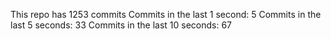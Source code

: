 This repo has 1253 commits
Commits in the last 1 second: 5
Commits in the last 5 seconds: 33
Commits in the last 10 seconds: 67
